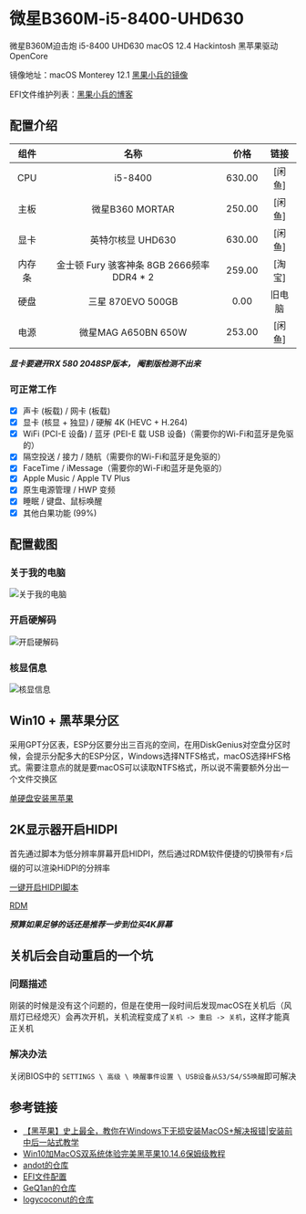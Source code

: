 # 微星B360M-i5-8400-UHD630

微星B360M迫击炮 i5-8400 UHD630 macOS 12.4 Hackintosh 黑苹果驱动OpenCore

镜像地址：macOS Monterey 12.1 [黑果小兵的镜像](https://blog.daliansky.net/macOS-Monterey-12.1-21C52-Release-version-with-OC-0.7.6-CLOVER-5143-and-FirPE-original-image.html)

EFI文件维护列表：[黑果小兵的博客](https://blog.daliansky.net/Hackintosh-long-term-maintenance-model-checklist.html)

## 配置介绍

| 组件 |   名称    |      价格      |      链接      |
| :--: | :-------: | :------------: | :------------: |
| CPU  | i5-8400 | 630.00 |[闲鱼]  |
| 主板 | 微星B360 MORTAR | 250.00 | [闲鱼] |
| 显卡 | 英特尔核显 UHD630 | 630.00 | [闲鱼] |
| 内存条 | 金士顿 Fury 骇客神条 8GB 2666频率 DDR4 * 2 | 259.00 | [淘宝] |
| 硬盘 | 三星 870EVO 500GB | 0.00 | 旧电脑 |
| 电源 | 微星MAG A650BN 650W | 253.00 | [闲鱼] |

***显卡要避开RX 580 2048SP版本， 阉割版检测不出来***

### 可正常工作
- [x] 声卡 (板载) / 网卡 (板载)
- [x] 显卡 (核显 + 独显) / 硬解 4K (HEVC + H.264)
- [x] WiFi (PCI-E 设备) / 蓝牙 (PEI-E 载 USB 设备)（需要你的Wi-Fi和蓝牙是免驱的）
- [x] 隔空投送 / 接力 / 随航（需要你的Wi-Fi和蓝牙是免驱的）
- [x] FaceTime / iMessage（需要你的Wi-Fi和蓝牙是免驱的）
- [x] Apple Music / Apple TV Plus
- [x] 原生电源管理 / HWP 变频
- [x] 睡眠 / 键盘、鼠标唤醒
- [x] 其他白果功能 (99%)

## 配置截图

### 关于我的电脑

![关于我的电脑](https://github.com/zebwqfox/MSI-B360M-i5-8400-UHD630/blob/main/配置详细图1.png)

### 开启硬解码

![开启硬解码](https://github.com/zebwqfox/MSI-B360M-i5-8400-UHD630/blob/main/配置详细图2.png)

### 核显信息
![核显信息](https://github.com/zebwqfox/MSI-B360M-i5-8400-UHD630/blob/main/配置详细图3.png)

## Win10 + 黑苹果分区

采用GPT分区表，ESP分区要分出三百兆的空间，在用DiskGenius对空盘分区时候，会提示分配多大的ESP分区，Windows选择NTFS格式，macOS选择HFS格式。需要注意点的就是要macOS可以读取NTFS格式，所以说不需要额外分出一个文件交换区

[ 单硬盘安装黑苹果 ](https://www.itpwd.com/247.html)

## 2K显示器开启HIDPI

首先通过脚本为低分辨率屏幕开启HIDPI，然后通过RDM软件便捷的切换带有⚡️后缀的可以渲染HiDPI的分辨率

[一键开启HIDPI脚本](https://github.com/xzhih/one-key-hidpi/blob/master/README-zh.md)

[RDM](https://github.com/avibrazil/RDM)

***预算如果足够的话还是推荐一步到位买4K屏幕***

## 关机后会自动重启的一个坑

### 问题描述

刚装的时候是没有这个问题的，但是在使用一段时间后发现macOS在关机后（风扇灯已经熄灭）会再次开机，关机流程变成了`关机 -> 重启 -> 关机`，这样才能真正关机

### 解决办法

关闭BIOS中的 `SETTINGS \ 高级 \ 唤醒事件设置 \ USB设备从S3/S4/S5唤醒`即可解决

## 参考链接

* [【黑苹果】史上最全，教你在Windows下无损安装MacOS+解决报错|安装前中后一站式教学](https://www.bilibili.com/video/BV1fE411W7ei)
* [ Win10加MacOS双系统体验完美黑苹果10.14.6保姆级教程 ](https://www.bilibili.com/video/BV1W44112792)
* [andot的仓库](https://github.com/andot/MSI-B360M-MORTAR-IMACPRO-EFI)
* [EFI文件配置](https://blog.csdn.net/Su_Yi/article/details/93773558)
* [GeQ1an的仓库](https://github.com/GeQ1an/MSI-B360M-MORTAR-HACKINTOSH-OPENCORE-EFI)
* [logycoconut的仓库](https://github.com/logycoconut/B360M-i5-9600K-RX580)

